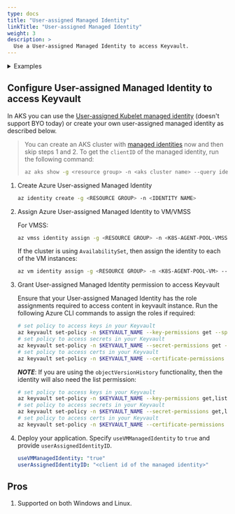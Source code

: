 ```yaml
---
type: docs
title: "User-assigned Managed Identity"
linkTitle: "User-assigned Managed Identity"
weight: 3
description: >
  Use a User-assigned Managed Identity to access Keyvault.
---
```


<details>
<summary>Examples</summary>

- `SecretProviderClass`
```yaml
# This is a SecretProviderClass example using user-assigned identity to access Key Vault
apiVersion: secrets-store.csi.x-k8s.io/v1
kind: SecretProviderClass
metadata:
  name: azure-kvname-user-msi
spec:
  provider: azure
  parameters:
    usePodIdentity: "false"
    useVMManagedIdentity: "true"
    userAssignedIdentityID: "<client id of user assigned identity>"
    keyvaultName: "kvname"
    cloudName: ""                   # [OPTIONAL for Azure] if not provided, azure environment will default to AzurePublicCloud
    objects:  |
      array:
        - |
          objectName: secret1
          objectType: secret        # object types: secret, key or cert
          objectVersion: ""         # [OPTIONAL] object versions, default to latest if empty
        - |
          objectName: key1
          objectType: key
          objectVersion: ""
    tenantId: "tid"                 # the tenant ID of the KeyVault  
``` 

- `Pod` yaml
```yaml
# This is a sample pod definition for using SecretProviderClass and user-assigned identity to access Key Vault
kind: Pod
apiVersion: v1
metadata:
  name: busybox-secrets-store-inline-user-msi
spec:
  containers:
    - name: busybox
      image: k8s.gcr.io/e2e-test-images/busybox:1.29
      command:
        - "/bin/sleep"
        - "10000"
      volumeMounts:
      - name: secrets-store01-inline
        mountPath: "/mnt/secrets-store"
        readOnly: true
  volumes:
    - name: secrets-store01-inline
      csi:
        driver: secrets-store.csi.k8s.io
        readOnly: true
        volumeAttributes:
          secretProviderClass: "azure-kvname-user-msi"
```
</details>

## Configure User-assigned Managed Identity to access Keyvault

In AKS you can use the [User-assigned Kubelet managed identity](https://docs.microsoft.com/en-us/azure/aks/use-managed-identity) (doesn't support BYO today) or create your own user-assigned managed identity as described below.

> You can create an AKS cluster with [managed identities](https://docs.microsoft.com/en-us/azure/aks/use-managed-identity) now and then skip steps 1 and 2. To get the `clientID` of the managed identity, run the following command:
>
>```bash
>az aks show -g <resource group> -n <aks cluster name> --query identityProfile.kubeletidentity.clientId -o tsv
>```

1. Create Azure User-assigned Managed Identity

    ```bash
    az identity create -g <RESOURCE GROUP> -n <IDENTITY NAME>
    ```

2. Assign Azure User-assigned Managed Identity to VM/VMSS

    For VMSS:
    ```bash
    az vmss identity assign -g <RESOURCE GROUP> -n <K8S-AGENT-POOL-VMSS> --identities <USER ASSIGNED IDENTITY RESOURCE ID>
    ```

    If the cluster is using `AvailabilitySet`, then assign the identity to each of the VM instances:
    ```bash
    az vm identity assign -g <RESOURCE GROUP> -n <K8S-AGENT-POOL-VM> --identities <USER ASSIGNED IDENTITY RESOURCE ID>
    ```

3. Grant User-assigned Managed Identity permission to access Keyvault

   Ensure that your User-assigned Managed Identity has the role assignments required to access content in keyvault instance. Run the following Azure CLI commands to assign the roles if required:

   ```bash
   # set policy to access keys in your Keyvault
   az keyvault set-policy -n $KEYVAULT_NAME --key-permissions get --spn <USER-ASSIGNED MANAGED IDENTITY CLIENTID>
   # set policy to access secrets in your Keyvault
   az keyvault set-policy -n $KEYVAULT_NAME --secret-permissions get --spn <USER-ASSIGNED MANAGED IDENTITY CLIENTID>
   # set policy to access certs in your Keyvault
   az keyvault set-policy -n $KEYVAULT_NAME --certificate-permissions get --spn <USER-ASSIGNED MANAGED IDENTITY CLIENTID>
   ```

   __*NOTE*__: If you are using the `objectVersionHistory` functionality, then the identity will also need the list permission:

   ```bash
   # set policy to access keys in your Keyvault
   az keyvault set-policy -n $KEYVAULT_NAME --key-permissions get,list --spn <USER-ASSIGNED MANAGED IDENTITY CLIENTID>
   # set policy to access secrets in your Keyvault
   az keyvault set-policy -n $KEYVAULT_NAME --secret-permissions get,list --spn <USER-ASSIGNED MANAGED IDENTITY CLIENTID>
   # set policy to access certs in your Keyvault
   az keyvault set-policy -n $KEYVAULT_NAME --certificate-permissions get,list --spn <USER-ASSIGNED MANAGED IDENTITY CLIENTID>
   ```

4. Deploy your application. Specify `useVMManagedIdentity` to `true` and provide `userAssignedIdentityID`.

    ```yaml
    useVMManagedIdentity: "true"
    userAssignedIdentityID: "<client id of the managed identity>"
    ```

## Pros

1. Supported on both Windows and Linux.